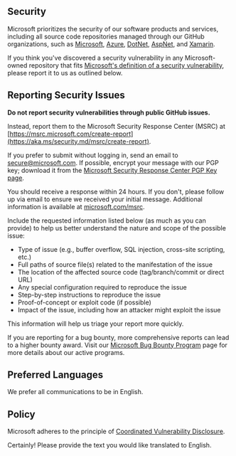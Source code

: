<!--
CO_OP_TRANSLATOR_METADATA:
{
  "original_hash": "57f14126c1c6add76b3aef3844dfe4e3",
  "translation_date": "2025-05-17T05:37:11+00:00",
  "source_file": "SECURITY.md",
  "language_code": "en"
}
-->
## Security

Microsoft prioritizes the security of our software products and services, including all source code repositories managed through our GitHub organizations, such as [Microsoft](https://github.com/Microsoft), [Azure](https://github.com/Azure), [DotNet](https://github.com/dotnet), [AspNet](https://github.com/aspnet), and [Xamarin](https://github.com/xamarin).

If you think you've discovered a security vulnerability in any Microsoft-owned repository that fits [Microsoft's definition of a security vulnerability](https://aka.ms/security.md/definition), please report it to us as outlined below.

## Reporting Security Issues

**Do not report security vulnerabilities through public GitHub issues.**

Instead, report them to the Microsoft Security Response Center (MSRC) at [https://msrc.microsoft.com/create-report](https://aka.ms/security.md/msrc/create-report).

If you prefer to submit without logging in, send an email to [secure@microsoft.com](mailto:secure@microsoft.com). If possible, encrypt your message with our PGP key; download it from the [Microsoft Security Response Center PGP Key page](https://aka.ms/security.md/msrc/pgp).

You should receive a response within 24 hours. If you don't, please follow up via email to ensure we received your initial message. Additional information is available at [microsoft.com/msrc](https://www.microsoft.com/msrc).

Include the requested information listed below (as much as you can provide) to help us better understand the nature and scope of the possible issue:

  * Type of issue (e.g., buffer overflow, SQL injection, cross-site scripting, etc.)
  * Full paths of source file(s) related to the manifestation of the issue
  * The location of the affected source code (tag/branch/commit or direct URL)
  * Any special configuration required to reproduce the issue
  * Step-by-step instructions to reproduce the issue
  * Proof-of-concept or exploit code (if possible)
  * Impact of the issue, including how an attacker might exploit the issue

This information will help us triage your report more quickly.

If you are reporting for a bug bounty, more comprehensive reports can lead to a higher bounty award. Visit our [Microsoft Bug Bounty Program](https://aka.ms/security.md/msrc/bounty) page for more details about our active programs.

## Preferred Languages

We prefer all communications to be in English.

## Policy

Microsoft adheres to the principle of [Coordinated Vulnerability Disclosure](https://aka.ms/security.md/cvd).

Certainly! Please provide the text you would like translated to English.